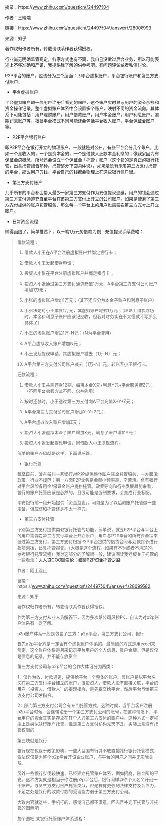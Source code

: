 摘录：https:\/\/www.zhihu.com\/question\/24497504

作者：王端端

链接：https:\/\/www.zhihu.com\/question\/24497504\/answer\/28008993

来源：知乎

著作权归作者所有，转载请联系作者获得授权。

行业尚无明确监管规定，各家方式也有不同，我自己没做过后台业务，所以可能表述上不够准确和严谨，我提供我了解的供参考吧。有问题评论或者私信讨论。

P2P平台的账户，应该分为三个层面：即平台虚拟账户，平台银行账户和第三方支付账户。

* 平台虚拟账户

平台虚拟账户即一般用户注册后看到的账户，这个账户实时显示用户的资金余额和资金操作记录。整个虚拟账户体系中会设置多个账户，映射不同的资金流向。其体系下可能包括：用户理财账户，用户借款账户，用户本金账户，用户利息账户，逾期罚息账户等，根据平台模式不同可能还会包括平台收入账户，平台保证金账户等。

* P2P平台银行账户

即P2P平台在银行开立的物理账户，一般就是对公户，有些平台会分几个账户，比如一个是收入的，一个是资本金的，一个是借款人还款本金利息的；像我家因为有保证金的概念，所以还会设立一个保证金「托管」账户（这个指的是真正的银行托管，出具托管报告那种，托管部分下面具体说）。如果是没有采用第三方支付托管的平台，那么用户的钱，平台自己的钱都会物理上在这些银行账户里。

* 第三方支付账户

几乎所有的平台都会接入最少一家第三方支付作为充值提现通道，用户的钱会通过第三方支付通道充值至平台在该第三方支付上开立的公司账户。如果是使用了第三方支付提供的账户托管服务，那么每一个平台上的用户也需要在第三方支付上开立账户。

* 日常资金流程

懒得画图了，简单描述下，以一笔1万元的借款为例，充值提现手续费略：

> 借款流程：
> 
> 1. 借款人小王在A平台注册虚拟账户并绑定银行卡；
> 
> 2. 借款人小王发起借款申请；
> 
> 3. 投资人小张在平台注册虚拟账户并绑定银行卡；
> 
> 4. 投资人小张通过第三方支付通道充值1万元，A平台第三方支付公司账户增加1万元；
> 
> 5. 小张的虚拟账户增加1万元；（其下还应分为本金子账户和利息子账户）
> 
> 6. 小张决定对小王借款1万元，其虚拟账户减去1万元；（理论上借款成功时，本金和利息子账户应该记应收，但我对财务实在不太懂就不写那么具体了）
> 
> 7. 小王的虚拟账户增加1万-N元；（N为平台费用）
> 
> 8. A平台虚拟收入账户增加N元；
> 
> 9. 小王发起提现申请，其虚拟账户减去（1万-N）元；
> 
> 10. A平台第三方支付公司账户减去（1万-N）元，转账至小王银行卡。
> 
> 
> 还款流程：
> 
> 1. 借款人小王共需还款12期，每期本金X元+利息Y元+平台服务费Z元；（不同平台收费方式不同，仅举例用）
> 
> 2. 按时还款时，小王通过第三方支付向A平台充值X+Y+Z元；
> 
> 3. A平台第三方支付公司账户增加X+Y+Z元；
> 
> 4. A平台虚拟收入账户增加Z元；
> 
> 5. 投资人小张虚拟本金子账户增加X元，利息子账户增加Y元；
> 
> 6. 投资人小张发起提现申请，同借款人小王提现流程。
> 
> 
> 简单的账户介绍就是这样，下面说托管。
> 
> * 银行托管
> 
> 截至目前，没有任何一家银行对P2P提供整体账户资金托管服务，一方面没政策，行业不规范；另一方面P2P业务是金额小频率高，辛苦活。但有银行对平台风险备用金\/保证金账户提供托管。政策导向和行业发展趋势来看，银行的账户托管应该是必然的，且很可能是强制要求，会变成行业标配。
> 
> 平安银行前一段开始提供「资金监管」，可能是为了以后的账户托管做一些准备，但应该和托管还是不太一样的。
> 
> * 第三方支付托管
> 
> 个别第三方支付提供类似银行托管的功能，简单说，就是P2P平台与平台上的用户需要在第三方支付平台上开立账户，用户与P2P平台的所有资金往来通过第三方支付，第三方支付根据P2P平台提供的借贷合同与划款指令进行款项划拨，出具托管报告。（大概是这个流程，如果有不对或者不清楚的，参考银行托管流程）我对这部分的了解很一般，建议阅读我老板关于托管的一些看法：[人人贷COO顾崇伦：细聊P2P资金托管之路](//link.zhihu.com/?target=http%3A//01caijing.com/html/zl/1446_4726.html)
> 
> 作者：陌上观止
> 
> 链接：https:\/\/www.zhihu.com\/question\/24497504\/answer\/28099582
> 
> 来源：知乎
> 
> 著作权归作者所有，转载请联系作者获得授权。
> 
> 
> 
> 作为第三方支付从业人员解答下，因为多次跟公司风控PK，自认为对p2p账户体系有一定了解。
> 
> p2p账户体系一般是包含了三方：p2p平台，第三方支付公司，银行
> 
> 首先p2p平台方是一定会有个虚拟账户体系的，最简陋的方式是用excel来制定，这个账户体系是用来记录平台用户的个人信息，账户金额。但是仅仅是信息的记录。并不能存放资金
> 
> 第三方支付公司与p2p平台的合作大体可分为两类：
> 
> 1：仅作为收，付款通道，提供给平台一个整体的账户。该账户是以平台名义在第三方支付平台建立的账户，跟投资人，借款人没有直接关联，平台的用户（投资人，借款人）的提现指令，是先提交给平台，然后平台再给第三方支付公司发指令。
> 
> 2：部门第三方支付公司会有专门托管方式，这种时候，当平台客户注册p2p平台时候，会连带注册一个第三方支付公司的账号，在这种情况下，平台用户的资金其实是存放在其个人的第三方支付的账户中。这种方式一定程度上是类似银行账户托管，但是第三方支付机构先天不足，实际上是没有托管权限的
> 
> 第三块就是银行
> 
> 银行现在也限于政策影响，一些大型国有行并不敢直接推行银行托管模式，做法仅仅是为整个p2p平台开设企业账户，与平台的用户之间并无实际关联。
> 
> 另外一些银行步伐较快速，已经建立托管账户体系，例如招商，陆金所的平安。这种方案就是相当于你注册p2p平台后，银行同样以你个人名义开设一个账户。与第三方支付账户托管类似，但是拥有更强的法律支持及公信力，不足之处是银行的收款付款的受理能力弱于第三方支付公司。
> 
> 大致内容就这些，手机打的，感觉自己都不满意，回去再补充下托管与非托管的图解吧
> 
> 
> 
> 加个图吧,某银行托管账户体系流程：

